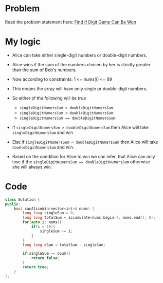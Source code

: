 # Problem
Read the problem statement here: [Find if Digit Game Can Be Won](https://leetcode.com/problems/find-if-digit-game-can-be-won/description/)

# My logic

- Alice can take either single-digit numbers or double-digit numbers.
- Alice wins if the sum of the numbers chosen by her is strictly greater than the sum of Bob's numbers.
- Now according to constraints: 1 <= nums[i] <= 99
- This means the array will have only single or double-digit numbers.
- So either of the following will be true
    - `singleDigitNumersSum > doubleDigitNumersSum`
    - `singleDigitNumersSum < doubleDigitNumersSum`
    - `singleDigitNumersSum == doubleDigitNumersSum`

- If `singleDigitNumersSum > doubleDigitNumersSum` then Alice will take `singleDigitNumersSum` and win
- Else if `singleDigitNumersSum < doubleDigitNumersSum` then Alice will take `doubleDigitNumersSum` and win.
- Based on the condition for Alice to win we can infer, that Alice can only lose if the `singleDigitNumersSum == doubleDigitNumersSum` otherwise she will always win.

# Code

```cpp
class Solution {
public:
    bool canAliceWin(vector<int>& nums) {
        long long singleSum = 0;
        long long totalSum = accumulate(nums.begin(), nums.end(), 0);
        for(auto i: nums){
            if(i < 10){
                singleSum += i;
            }
        }
        long long dSum = totalSum - singleSum;

        if(singleSum == dSum){
            return false;
        }
        return true;
    }
};
```